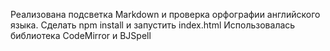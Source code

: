 Реализована подсветка Markdown и проверка орфографии английского языка. Сделать npm install и запустить index.html
Использовалась библиотека CodeMirror и BJSpell
